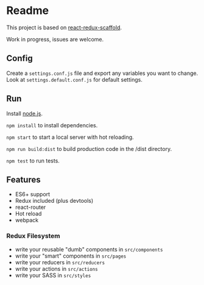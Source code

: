 # Readme

This project is based on [react-redux-scaffold](https://github.com/lcjnil/react-redux-scaffold).

Work in progress, issues are welcome.

## Config

Create a `settings.conf.js` file and export any variables you want to change. Look at `settings.default.conf.js` for default settings.

## Run

Install [node.js](https://nodejs.org/en/).

`npm install` to install dependencies.

`npm start` to start a local server with hot reloading.

`npm run build:dist` to build production code in the /dist directory.

`npm test` to run tests.

## Features

- ES6+ support
- Redux included (plus devtools)
- react-router
- Hot reload
- webpack

### Redux Filesystem

- write your reusable "dumb" components in `src/components`
- write your "smart" components in `src/pages`
- write your reducers in `src/reducers`
- write your actions in `src/actions`
- write your SASS in `src/styles`


